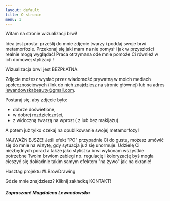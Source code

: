 ```yaml
---
layout: default
title: O stronie
menu: 1
---
```



Witam na stronie wizualizacji brwi!

Idea jest prosta: prześlij do mnie zdjęcie twarzy i poddaj swoje brwi metamorfozie. Przekonaj się jaki mam na nie pomysł i jak w przyszłości realnie mogą wyglądać! Praca otrzymana ode mnie pomoże Ci również w ich domowej stylizacji !

Wizualizacja brwi jest BEZPŁATNA.

Zdjęcie możesz wysłać przez wiadomość prywatną w moich mediach społecznościowych (link do nich znajdziesz na stronie głównej) lub na adres lewandowskabeauty@gmail.com.

Postaraj się, aby zdjęcie było: 
* dobrze doświetlone,
* w dobrej rozdzielczości, 
* z widoczną twarzą na wprost ( z lub bez makijażu).

A potem już tylko czekaj na opublikowanie swojej metamorfozy! 

NAJWAŻNIEJSZE!
Jeśli efekt "PO" przypadnie Ci do gustu, możesz umówić się do mnie na wizytę, gdy sytuacja już się unormuje. Udzielę Ci niezbędnych porad a także jako stylistka brwi wykonam wszystkie potrzebne Twoim brwiom zabiegi np. regulację i koloryzację byś mogła cieszyć się dokładnie takim samym efektem "na żywo" jak na ekranie!

Hasztag projektu #LBrowDrawing

Gdzie mnie znajdziesz? 
Kliknij zakładkę KONTAKT!



##### Zapraszam! Magdalena Lewandowska
